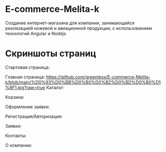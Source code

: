 # E-commerce-Melita-k
Создание интернет-магазина для компании, занимающейся реализацией ножевой и авиационной продукции, с использованием технологий Angular и Nodejs
# Скриншоты страниц
Стартовая страница:

Главная страница:
https://github.com/greentess/E-commerce-Melita-k/blob/main/%D0%93%D0%BB%D0%B0%D0%B2%D0%BD%D0%B0%D1%8F1.jpg?raw=true
Каталог:

Корзина:

Оформление заявки:

Регистрация/Авторизация:

Заявки:

Контакты:

О компании:



